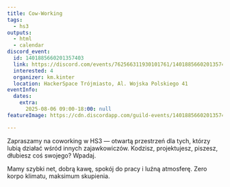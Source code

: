 ```yaml
---
title: Cow-Working
tags:
  - hs3
outputs:
  - html
  - calendar
discord_event:
  id: 1401885660201357403
  link: https://discord.com/events/762566311930101761/1401885660201357403
  interested: 4
  organizer: km.kinter
  location: HackerSpace Trójmiasto, Al. Wojska Polskiego 41
eventInfo:
  dates:
    extra:
      2025-08-06 09:00-18:00: null
featureImage: https://cdn.discordapp.com/guild-events/1401885660201357403/71cfe4901f0fa169cc5b744c6bc3a8f2.png?size=1024

---
```


Zapraszamy na coworking w HS3 — otwartą przestrzeń dla tych, którzy lubią działać wśród innych zajawkowiczów. 
Kodzisz, projektujesz, piszesz, dłubiesz coś swojego? Wpadaj.

Mamy szybki net, dobrą kawę, spokój do pracy i luźną atmosferę. Zero korpo klimatu, maksimum skupienia.
